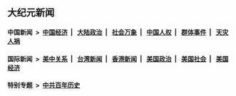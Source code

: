 ## 大纪元新闻

#### 中国新闻 &nbsp;>&nbsp; [中国经济](indexes/ncid283/README.md?04292045) &nbsp;| &nbsp; [大陆政治](indexes/ncid277/README.md?04292045) &nbsp;| &nbsp; [社会万象](indexes/ncid282/README.md?04292045) &nbsp;| &nbsp; [中国人权](indexes/ncid278/README.md?04292045) &nbsp;| &nbsp; [群体事件](indexes/ncid279/README.md?04292045) &nbsp;| &nbsp; [天灾人祸](indexes/ncid280/README.md?04292045)

#### 国际新闻 &nbsp;>&nbsp; [美中关系](indexes/nf1412576/README.md?04292045) &nbsp;| &nbsp; [台湾新闻](indexes/ncid1349361/README.md?04292045) &nbsp;| &nbsp; [香港新闻](indexes/ncid1349362/README.md?04292045) &nbsp;| &nbsp; [美国政治](indexes/ncid1078159/README.md?04292045) &nbsp;| &nbsp; [美国社会](indexes/ncid1078160/README.md?04292045) &nbsp;| &nbsp; [美国经济](indexes/ncid1078158/README.md?04292045)

#### 特别专题 &nbsp;>&nbsp; [中共百年历史](https://github.com/easy2view/epoch-special/blob/master/README.md?04292045)  
